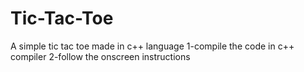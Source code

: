 # Tic-Tac-Toe
A simple tic tac toe made in c++ language
1-compile the code in c++ compiler
2-follow the onscreen instructions
